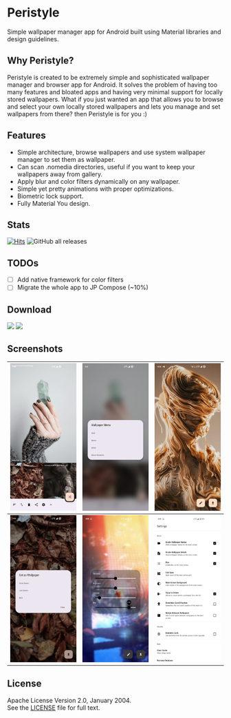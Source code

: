 # Peristyle

Simple wallpaper manager app for Android built using Material libraries and design guidelines.

## Why Peristyle?

Peristyle is created to be extremely simple and sophisticated wallpaper manager and browser app
for Android. It solves the problem of having too many features and bloated apps and having
very minimal support for locally stored wallpapers. What if you just wanted an app that allows
you to browse and select your own locally stored wallpapers and lets you manage and set wallpapers
from there? then Peristyle is for you :)

## Features

- Simple architecture, browse wallpapers and use system wallpaper manager to set them as wallpaper.
- Can scan .nomedia directories, useful if you want to keep your wallpapers away from gallery.
- Apply blur and color filters dynamically on any wallpaper.
- Simple yet pretty animations with proper optimizations.
- Biometric lock support.
- Fully Material You design.

## Stats

[![Hits](https://hits.seeyoufarm.com/api/count/incr/badge.svg?url=https%3A%2F%2Fgithub.com%2FHamza417%2FPeri&count_bg=%23292A28&title_bg=%23555555&icon=skyliner.svg&icon_color=%23E7E7E7&title=Visits&edge_flat=false)](https://hits.seeyoufarm.com)
![GitHub all releases](https://img.shields.io/github/downloads/Hamza417/Peri/total?label=Total%20Downloads&color=white)

## TODOs

- [ ] Add native framework for color filters
- [ ] Migrate the whole app to JP Compose (~10%)

## Download

[![](https://img.shields.io/github/v/release/Hamza417/Peristyle?color=181717&label=GitHub%20Release)](https://github.com/Hamza417/Peristyle/releases/latest)
[![](https://img.shields.io/endpoint?url=https://apt.izzysoft.de/fdroid/api/v1/shield/app.simple.peri)](https://apt.izzysoft.de/fdroid/index/apk/app.simple.peri/)

## Screenshots

| ![01](./fastlane/metadata/android/en-US/images/phoneScreenshots/01.png) | ![02](./fastlane/metadata/android/en-US/images/phoneScreenshots/02.png) | ![03](./fastlane/metadata/android/en-US/images/phoneScreenshots/03.png) |
|:-----------------------------------------------------------------------:|:-----------------------------------------------------------------------:|:-----------------------------------------------------------------------:|
| ![03](./fastlane/metadata/android/en-US/images/phoneScreenshots/04.png) | ![05](./fastlane/metadata/android/en-US/images/phoneScreenshots/05.png) | ![06](./fastlane/metadata/android/en-US/images/phoneScreenshots/06.png) |

## License

Apache License Version 2.0, January 2004.
<br>
See the [LICENSE](./LICENSE) file for full text.

